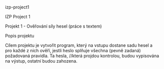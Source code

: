izp-project1

IZP Project 1

Projekt 1 - Ověřování síly hesel (práce s textem)

Popis projektu

Cílem projektu je vytvořit program, který na vstupu dostane sadu hesel a pro každé z nich ověří, jestli heslo splňuje všechna (pevně zadaná) požadovaná pravidla. Ta hesla, //která projdou kontrolou, budou vypisována na výstup, ostatní budou zahozena.
